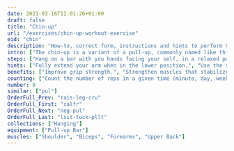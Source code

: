 ```yaml
---
date: 2021-03-16T12:01:26+01:00
draft: false
title: "Chin-up"
url: "/exercises/chin-up-workout-exercise"
eid: "chin"
description: "How-to, correct form, instructions and hints to perform Chin-up. Similar exercises and video demo"
intro: ["The chin-up is a variant of a pull-up, commonly named like this when it is performed with the palm of your hands toward your face.", "Sometimes you will find organizations that use the term pull-up interchangeably to refer to both the overhand and underhand grips. Most typically, chin-up is executed with the palm toward you, and pull-up with the palm facing away."]
steps: ["Hang on a bar with you hands facing your self, in a relaxed position.", "Raise your body until your chin is above the bar.", "Lower yourself back down, in a slow and controlled movement."]
hints: ["Fully extend your arm when in the lower position.", "Use the right form.", "If you cand do the exercise, adopt the assisted form or focus on preparation exercises."]
benefits: ["Improve grip strength.", "Strengthen muscles that stabilize the spine, reducing back-pain risks."]
counting: ["Count the number of reps in a given time (minute, day, week, ...)", "Set a goal for a long period, ensuring daily chin-ups.", "Evaluate progress by the number of consecutive repetitions."]
number: 9
similar: ["pul"]
OrderFull_Prev: "rais-leg-cru"
OrderFull_First: "calfr"
OrderFull_Next: "neg-pul"
OrderFull_Last: "lsit-tuck-pllt"
collections: ["Hanging"]
equipment: ["Pull-up Bar"]
muscles: ["Shoulder", "Biceps", "Forearms", "Upper Back"]
---
```

